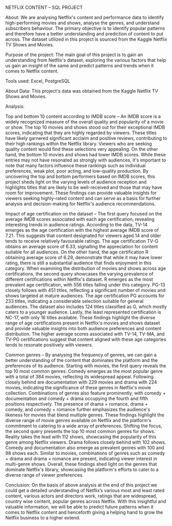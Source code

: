 NETFLIX CONTENT – SQL PROJECT

 

About:
We are analysing Netflix's content and performance data to identify high-performing movies and shows, analyse the genres, and understand subscribers behaviour. The primary objective is to identify popular patterns and therefore have a better understanding and prediction of content to put across. The dataset utilized in this project is sourced from the Kaggle Netflix TV Shows and Movies.

Purpose of the project:
The main goal of this project is to gain an understanding from Netflix's dataset, exploring the various factors that help us gain an insight of the same and predict patterns and trends when it comes to Netflix content.

Tools used:
Excel, PostgreSQL


About Data:
This project's data was obtained from the Kaggle Netflix TV Shows and Movies.

Analysis:

Top and bottom 10 content according to IMDB score –
An IMDB score is a widely recognized measure of the overall quality and popularity of a movie or show. The top 10 movies and shows stood out for their exceptional IMDB scores, indicating that they are highly regarded by viewers. These titles have likely garnered significant acclaim and positive reviews, contributing to their high rankings within the Netflix library. Viewers who are seeking quality content would find these selections very appealing. On the other hand, the bottom 10 movies and shows had lower IMDB scores. While these entries may not have resonated as strongly with audiences, it's important to note that many factors influence these rankings such as individual preferences, weak plot, poor acting, and low-quality production. By uncovering the top and bottom performers based on IMDB scores, this project sheds light on the varying levels of audience reception and highlights titles that are likely to be well-received and those that may have room for improvement. These findings can provide valuable insights for viewers seeking highly-rated content and can serve as a basis for further analysis and decision-making for Netflix's audience recommendations.

Impact of age certification on the dataset –
The first query focused on the average IMDB scores associated with each age certification, revealing interesting trends in audience ratings. According to the data, TV-14 emerges as the age certification with the highest average IMDB score of 7.21. This suggests that content designated for viewers aged 14 and older tends to receive relatively favourable ratings. The age certification TV-G obtains an average score of 6.33, signalling the appreciation for content suitable for all audiences. On the other hand, the age certification R obtaining average score of 6.29, demonstrate that while it may have lower rating, there is still a substantial audience that finds enjoyment in this category.
When examining the distribution of movies and shows across age certifications, the second query showcases the varying prevalence of different certifications within Netflix's dataset. R emerges as the most prevalent age certification, with 556 titles falling under this category. PG-13 closely follows with 451 titles, reflecting a significant number of movies and shows targeted at mature audiences. The age certification PG accounts for 233 titles, indicating a considerable selection suitable for general audiences. The dataset also includes 124 titles classified as G, which mostly caters to a younger audience. Lastly, the least represented certification is NC-17, with only 16 titles available. These findings highlight the diverse range of age certifications present in Netflix's movies and shows dataset and provide valuable insights into both audience preferences and content distribution. The higher average scores associated with TV-14, TV-MA, and TV-PG certifications suggest that content aligned with these age categories tends to resonate positively with viewers.

Common genres –
By analysing the frequency of genres, we can gain a better understanding of the content that dominates the platform and the preferences of its audience. Starting with movies, the first query reveals the top 10 most common genres. Comedy emerges as the most popular genre with a total of 384 movies, reflecting its widespread appeal. Following closely behind are documentation with 229 movies and drama with 224 movies, indicating the significance of these genres in Netflix's movie collection. Combinations of genres also feature prominently, with comedy + documentation and comedy + drama occupying the fourth and fifth positions respectively. The presence of drama + romance, drama + comedy, and comedy + romance further emphasizes the audience's likeness for movies that blend multiple genres. These findings highlight the diverse range of movie genres available on Netflix and the platform's commitment to catering to a wide array of preferences.
Shifting the focus, the second query presents the top 10 most common genres for shows. Reality takes the lead with 112 shows, showcasing the popularity of this genre among Netflix viewers. Drama follows closely behind with 102 shows. Comedy and documentation also emerge as prevalent genres with 100 and 98 shows each. Similar to movies, combinations of genres such as comedy + drama and drama + romance are present, indicating viewer interest in multi-genre shows.
Overall, these findings shed light on the genres that dominate Netflix's library, showcasing the platform's efforts to cater to a diverse range of viewer preferences.

Conclusion:
On the basis of above analysis at the end of this project we could get a detailed understanding of Netflix’s various most and least rated content, various actors and directors work, ratings that are widespread, country wise content, popular genres across Netflix. With this insightful and valuable information, we will be able to predict future patterns when it comes to Netflix content and henceforth giving a helping hand to grow the Netflix business to a higher extend.



